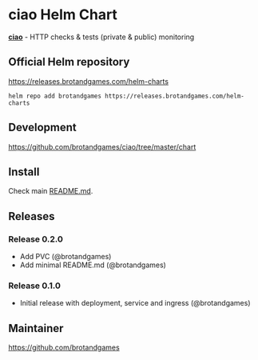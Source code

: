 # ciao Helm Chart

**[ciao](https://www.brotandgames.com/ciao/)** - HTTP checks & tests (private & public) monitoring

## Official Helm repository

https://releases.brotandgames.com/helm-charts

`helm repo add brotandgames https://releases.brotandgames.com/helm-charts`

## Development

https://github.com/brotandgames/ciao/tree/master/chart

## Install

Check main [README.md](https://github.com/brotandgames/ciao/tree/master/README.md).

## Releases

### Release 0.2.0

* Add PVC (@brotandgames)
* Add minimal README.md (@brotandgames)

### Release 0.1.0

* Initial release with deployment, service and ingress (@brotandgames)

## Maintainer

https://github.com/brotandgames
